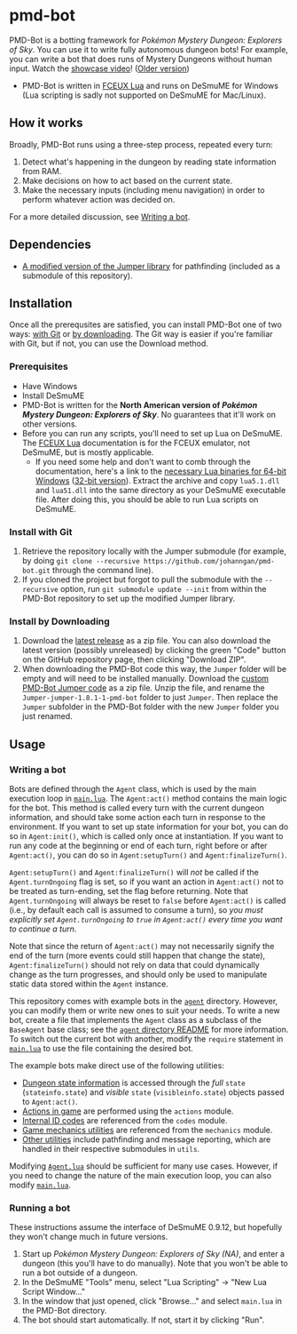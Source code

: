 # pmd-bot
PMD-Bot is a botting framework for _Pokémon Mystery Dungeon: Explorers of Sky_. You can use it to write fully autonomous dungeon bots! For example, you can write a bot that does runs of Mystery Dungeons without human input. Watch the [showcase video](https://www.youtube.com/watch?v=HsasMDBP5_c)! ([Older version](https://www.youtube.com/watch?v=DqSmy8Cc5Ms))

- PMD-Bot is written in [FCEUX Lua](https://tasvideos.github.io/fceux/web/help/fceux.html?LuaScripting.html) and runs on DeSmuME for Windows (Lua scripting is sadly not supported on DeSmuME for Mac/Linux).

## How it works
Broadly, PMD-Bot runs using a three-step process, repeated every turn:

1. Detect what's happening in the dungeon by reading state information from RAM.
2. Make decisions on how to act based on the current state.
3. Make the necessary inputs (including menu navigation) in order to perform whatever action was decided on.

For a more detailed discussion, see [Writing a bot](#writing-a-bot).

## Dependencies
- [A modified version of the Jumper library](https://github.com/johanngan/Jumper) for pathfinding (included as a submodule of this repository).

## Installation

Once all the prerequsites are satisfied, you can install PMD-Bot one of two ways: [with Git](#install-with-git) or [by downloading](#install-by-downloading). The Git way is easier if you're familiar with Git, but if not, you can use the Download method.

### Prerequisites
- Have Windows
- Install DeSmuME
- PMD-Bot is written for the **North American version of _Pokémon Mystery Dungeon: Explorers of Sky_**. No guarantees that it'll work on other versions.
- Before you can run any scripts, you'll need to set up Lua on DeSmuME. The [FCEUX Lua](https://tasvideos.github.io/fceux/web/help/fceux.html?LuaScripting.html) documentation is for the FCEUX emulator, not DeSmuME, but is mostly applicable.
    - If you need some help and don't want to comb through the documentation, here's a link to the [necessary Lua binaries for 64-bit Windows](https://sourceforge.net/projects/luabinaries/files/5.1.5/Tools%20Executables/lua-5.1.5_Win64_bin.zip/download) ([32-bit version](https://sourceforge.net/projects/luabinaries/files/5.1.5/Tools%20Executables/lua-5.1.5_Win32_bin.zip/download)). Extract the archive and copy `lua5.1.dll` and `lua51.dll` into the same directory as your DeSmuME executable file. After doing this, you should be able to run Lua scripts on DeSmuME.

### Install with Git
1. Retrieve the repository locally with the Jumper submodule (for example, by doing `git clone --recursive https://github.com/johanngan/pmd-bot.git` through the command line).
2. If you cloned the project but forgot to pull the submodule with the `--recursive` option, run `git submodule update --init` from within the PMD-Bot repository to set up the modified Jumper library.

### Install by Downloading
1. Download the [latest release](https://github.com/johanngan/pmd-bot/releases) as a zip file. You can also download the latest version (possibly unreleased) by clicking the green "Code" button on the GitHub repository page, then clicking "Download ZIP".
2. When downloading the PMD-Bot code this way, the `Jumper` folder will be empty and will need to be installed manually. Download the [custom PMD-Bot Jumper code](https://github.com/johanngan/Jumper/releases/tag/jumper-1.8.1-1-pmd-bot) as a zip file. Unzip the file, and rename the `Jumper-jumper-1.8.1-1-pmd-bot` folder to just `Jumper`. Then replace the `Jumper` subfolder in the PMD-Bot folder with the new `Jumper` folder you just renamed.

## Usage
### Writing a bot
Bots are defined through the `Agent` class, which is used by the main execution loop in [`main.lua`](main.lua). The `Agent:act()` method contains the main logic for the bot. This method is called every turn with the current dungeon information, and should take some action each turn in response to the environment. If you want to set up state information for your bot, you can do so in `Agent:init()`, which is called only once at instantiation. If you want to run any code at the beginning or end of each turn, right before or after `Agent:act()`, you can do so in `Agent:setupTurn()` and `Agent:finalizeTurn()`.

`Agent:setupTurn()` and `Agent:finalizeTurn()` will _not_ be called if the `Agent.turnOngoing` flag is set, so if you want an action in `Agent:act()` not to be treated as turn-ending, set the flag before returning. Note that `Agent.turnOngoing` will always be reset to `false` before `Agent:act()` is called (i.e., by default each call is assumed to consume a turn), so _you must explicitly set `Agent.turnOngoing` to `true` in `Agent:act()` every time you want to continue a turn_.

Note that since the return of `Agent:act()` may not necessarily signify the end of the turn (more events could still happen that change the state), `Agent:finalizeTurn()` should not rely on data that could dynamically change as the turn progresses, and should only be used to manipulate static data stored within the `Agent` instance.

This repository comes with example bots in the [`agent`](agent) directory. However, you can modify them or write new ones to suit your needs. To write a new bot, create a file that implements the `Agent` class as a subclass of the `BaseAgent` base class; see the [`agent` directory README](agent/README.md) for more information. To switch out the current bot with another, modify the `require` statement in [`main.lua`](main.lua) to use the file containing the desired bot.

The example bots make direct use of the following utilities:

- [Dungeon state information](dynamicinfo) is accessed through the _full_ `state` (`stateinfo.state`) and _visible_ `state` (`visibleinfo.state`) objects passed to `Agent:act()`.
- [Actions in game](actions) are performed using the `actions` module.
- [Internal ID codes](codes) are referenced from the `codes` module.
- [Game mechanics utilities](mechanics) are referenced from the `mechanics` module.
- [Other utilities](utils) include pathfinding and message reporting, which are handled in their respective submodules in `utils`.

Modifying [`Agent.lua`](agent/Agent.lua) should be sufficient for many use cases. However, if you need to change the nature of the main execution loop, you can also modify [`main.lua`](main.lua).

### Running a bot
These instructions assume the interface of DeSmuME 0.9.12, but hopefully they won't change much in future versions.

1. Start up _Pokémon Mystery Dungeon: Explorers of Sky (NA)_, and enter a dungeon (this you'll have to do manually). Note that you won't be able to run a bot outside of a dungeon.
2. In the DeSmuME "Tools" menu, select "Lua Scripting" -> "New Lua Script Window..."
3. In the window that just opened, click "Browse..." and select `main.lua` in the PMD-Bot directory.
4. The bot should start automatically. If not, start it by clicking "Run".

